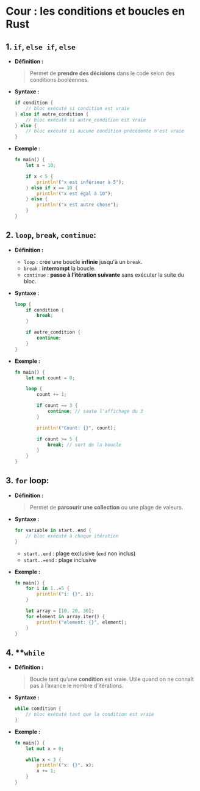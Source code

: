 # Cour : **les conditions et boucles en Rust**

## 1. **`if`, `else if`, `else`**

-   **Définition :**

    > Permet de **prendre des décisions** dans le code selon des conditions booléennes.

-   **Syntaxe :**

    ```rust
    if condition {
        // bloc exécuté si condition est vraie
    } else if autre_condition {
        // bloc exécuté si autre_condition est vraie
    } else {
        // bloc exécuté si aucune condition précédente n'est vraie
    }
    ```

-   **Exemple :**

    ```rust
    fn main() {
        let x = 10;

        if x < 5 {
            println!("x est inférieur à 5");
        } else if x == 10 {
            println!("x est égal à 10");
        } else {
            println!("x est autre chose");
        }
    }
    ```

## 2. **`loop`, `break`, `continue`:**

-   **Définition :**

    -   `loop` : crée une boucle **infinie** jusqu'à un `break`.
    -   `break` : **interrompt** la boucle.
    -   `continue` : **passe à l’itération suivante** sans exécuter la suite du bloc.

-   **Syntaxe :**

    ```rust
    loop {
        if condition {
            break;
        }

        if autre_condition {
            continue;
        }
    }
    ```

-   **Exemple :**

    ```rust
    fn main() {
        let mut count = 0;

        loop {
            count += 1;

            if count == 3 {
                continue; // saute l'affichage du 3
            }

            println!("Count: {}", count);

            if count >= 5 {
                break; // sort de la boucle
            }
        }
    }
    ```

## 3. **`for` loop:**

-   **Définition :**

    > Permet de **parcourir une collection** ou une plage de valeurs.

-   **Syntaxe :**

    ```rust
    for variable in start..end {
        // bloc exécuté à chaque itération
    }
    ```

    -   `start..end` : plage exclusive (`end` non inclus)
    -   `start..=end` : plage inclusive

-   **Exemple :**

    ```rust
    fn main() {
        for i in 1..=5 {
            println!("i: {}", i);
        }

        let array = [10, 20, 30];
        for element in array.iter() {
            println!("element: {}", element);
        }
    }
    ```

## 4. \*\*`while`

-   **Définition :**

    > Boucle tant qu’une **condition** est vraie. Utile quand on ne connaît pas à l’avance le nombre d’itérations.

-   **Syntaxe :**

    ```rust
    while condition {
        // bloc exécuté tant que la condition est vraie
    }
    ```

-   **Exemple :**

    ```rust
    fn main() {
        let mut x = 0;

        while x < 3 {
            println!("x: {}", x);
            x += 1;
        }
    }
    ```

